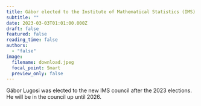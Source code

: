 ```yaml
---
title: Gábor elected to the Institute of Mathematical Statistics (IMS) council
subtitle: ""
date: 2023-03-03T01:01:00.000Z
draft: false
featured: false
reading_time: false
authors:
  - "false"
image:
  filename: download.jpeg
  focal_point: Smart
  preview_only: false
---
```

Gábor Lugosi was elected to the new IMS council after the 2023 elections. He will be in the council up until 2026.

